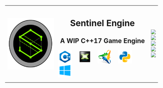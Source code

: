 <table>
    <tr>
        <td><img align="left" alt="ICON" width="170px" height="170px" src="Engine/Resources/Images/Icon.png" /></td>
        <td>
            <p align = "center">
                <h1><center>Sentinel Engine</center></h1>
                <h2><center>A WIP C++17 Game Engine</center></h2>
                <img align="center" alt="C++" width="45px" src="README/cpp.png" />
                &nbsp;&nbsp;&nbsp;&nbsp;
                <img align="center" alt="DX11" width="40px" src="README/dx11.png" />
                &nbsp;&nbsp;&nbsp;&nbsp;
                <img align="center" alt="Premake" width="45px" src="README/premake.png" />
                &nbsp;&nbsp;&nbsp;&nbsp;
                <img align="center" alt="Python" width="45px" src="README/python.png" />
                &nbsp;&nbsp;&nbsp;&nbsp;
                <img align="center" alt="Windows" width="45px" src="README/windows.png" />
            </p>
        </td>
        <td>
            <img src="https://img.shields.io/github/license/CybernetHacker14/Sentinel?logo=github&style=for-the-badge" /><br>
            <img src="https://img.shields.io/github/stars/CybernetHacker14/Sentinel?logo=github&style=for-the-badge" /><br>
            <img src="https://img.shields.io/github/last-commit/CYbernetHacker14/Sentinel?logo=github&style=for-the-badge" /><br>
            <img src="https://img.shields.io/github/issues-pr/CybernetHacker14/Sentinel?logo=github&style=for-the-badge" /><br>
            <img src="https://img.shields.io/github/issues-pr-closed/CybernetHacker14/Sentinel?logo=github&style=for-the-badge" />
        </td>
    </tr>
</table>
